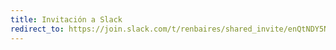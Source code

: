 ```yaml
---
title: Invitación a Slack
redirect_to: https://join.slack.com/t/renbaires/shared_invite/enQtNDY5NDQ3NzIzNTcwLTExYjAxZmIxNjNiYjE2NDg0YzAyNGM4OTEwNTkxYWYwNDhjMmI0YTY1ZGMwZTQ1MTliOTkwNGMyMDdjNWI4M2Y
---
```

